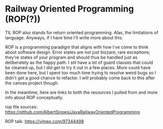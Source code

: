 # Railway Oriented Programming (ROP(?))

TIL ROP also stands for return oriented programming.
Alas, the limitations of language. Anyways, if I have
time I'll write more about this. 

ROP is a programming 
paradigm that aligns with how I've come to think about
software design. Error states are not just bizzare, rare
exceptions; they're states of your program and should 
thus be handled just as deliberately as the happy path. 
I stil have a lot of guard clauses that could be cleaned 
up, but I did get to try it out in a few places. 
More could have been 
done here, but I spent too much time trying to resolve
weird bugs so I didn't get a good chance to refactor. 
I will probably come back to this after the canvas project
though. 

In the meantime, 
here are links to both the resources I pulled from
and more info about ROP conceptually. 

rop file sources: 
https://github.com/AlbertSnows/JavaRailwayOrientedProgramming

ROP talk: 
https://vimeo.com/97344498
